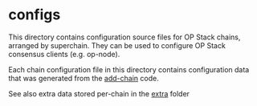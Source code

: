 # configs

This directory contains configuration source files for OP Stack chains, arranged by superchain. They can be used to configure OP Stack consensus clients (e.g. op-node).

Each chain configuration file in this directory contains configuration data that was generated from the [add-chain](../../add-chain/) code.

See also extra data stored per-chain in the [extra](../extra) folder
